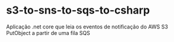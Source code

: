 # s3-to-sns-to-sqs-to-csharp
Aplicação .net core que leia os eventos de notificação do AWS S3 PutObject a partir de uma fila SQS
